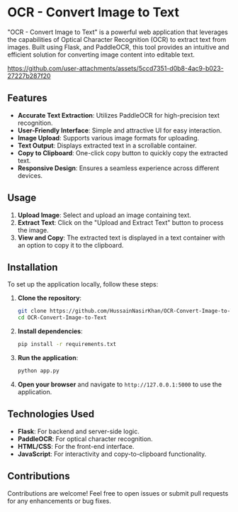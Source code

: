 # OCR - Convert Image to Text

"OCR - Convert Image to Text" is a powerful web application that leverages the capabilities of Optical Character Recognition (OCR) to extract text from images. Built using Flask, and PaddleOCR, this tool provides an intuitive and efficient solution for converting image content into editable text.

https://github.com/user-attachments/assets/5ccd7351-d0b8-4ac9-b023-27227b287f20

## Features

- **Accurate Text Extraction**: Utilizes PaddleOCR for high-precision text recognition.
- **User-Friendly Interface**: Simple and attractive UI for easy interaction.
- **Image Upload**: Supports various image formats for uploading.
- **Text Output**: Displays extracted text in a scrollable container.
- **Copy to Clipboard**: One-click copy button to quickly copy the extracted text.
- **Responsive Design**: Ensures a seamless experience across different devices.

## Usage

1. **Upload Image**: Select and upload an image containing text.
2. **Extract Text**: Click on the "Upload and Extract Text" button to process the image.
3. **View and Copy**: The extracted text is displayed in a text container with an option to copy it to the clipboard.

## Installation

To set up the application locally, follow these steps:

1. **Clone the repository**:
    ```sh
    git clone https://github.com/HussainNasirKhan/OCR-Convert-Image-to-Text.git
    cd OCR-Convert-Image-to-Text
    ```

2. **Install dependencies**:
    ```sh
    pip install -r requirements.txt
    ```

3. **Run the application**:
    ```sh
    python app.py
    ```

4. **Open your browser** and navigate to `http://127.0.0.1:5000` to use the application.

## Technologies Used

- **Flask**: For backend and server-side logic.
- **PaddleOCR**: For optical character recognition.
- **HTML/CSS**: For the front-end interface.
- **JavaScript**: For interactivity and copy-to-clipboard functionality.

## Contributions

Contributions are welcome! Feel free to open issues or submit pull requests for any enhancements or bug fixes.
